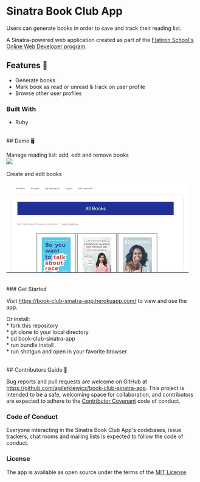 # Sinatra Book Club App


Users can generate books in order to save and track their reading list.

A Sinatra-powered web application created as part of the [Flatiron School's Online Web Developer program](https://flatironschool.com/).


## Features 🌟

* Generate books
* Mark book as read or unread & track on user profile
* Browse other user profiles

### Built With 

* Ruby

<br>
## Demo 🖥

Manage reading list: add, edit and remove books<br>
![](add-books.gif)


Create and edit books<br>

![](create-book.gif)

<br>
### Get Started

Visit https://book-club-sinatra-app.herokuapp.com/ to view and use the app.

Or install: <br>
    * fork this repository<br>
    * git clone to your local directory<br>
    * cd book-club-sinatra-app<br>
    * run bundle install<br>
    * run shotgun and open in your favorite browser<br>


<br>
## Contributors Guide 👋

Bug reports and pull requests are welcome on GitHub at https://github.com/agiletkiewicz/book-club-sinatra-app. This project is intended to be a safe, welcoming space for collaboration, and contributors are expected to adhere to the [Contributor Covenant](http://contributor-covenant.org) code of conduct.

### Code of Conduct

Everyone interacting in the Sinatra Book Club App's codebases, issue trackers, chat rooms and mailing lists is expected to follow the code of conduct.

### License

The app is available as open source under the terms of the [MIT License](https://opensource.org/licenses/MIT).
